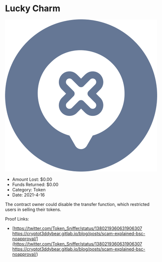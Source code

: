 # Lucky Charm
![Lucky Charm](/rektimages/Lucky-Charm.png)
- Amount Lost: $0.00
- Funds Returned: $0.00
- Category: Token
- Date: 2021-4-16

The contract owner could disable the transfer function, which restricted users in selling their tokens.


Proof Links:
- [https://twitter.com/Token_Sniffer/status/1380219360631906307 https://cryptot3ddybear.gitlab.io/blog/posts/scam-explained-bsc-noapproval/](https://twitter.com/Token_Sniffer/status/1380219360631906307 https://cryptot3ddybear.gitlab.io/blog/posts/scam-explained-bsc-noapproval/)


